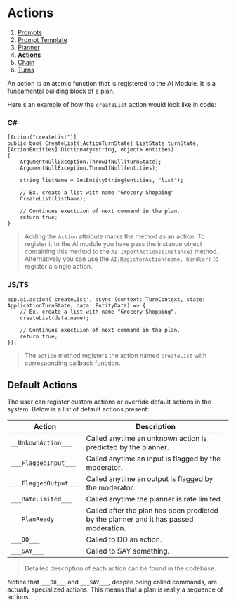 # Actions

1. [Prompts](./00.PROMPTS.md)
2. [Prompt Template](./01.TEMPLATES.md)
3. [Planner](./02.PLANNER.md)
4. [**Actions**](./03.ACTIONS.md)
5. [Chain](./04.CHAIN.md)
6. [Turns](./05.TURNS.md)

An action is an atomic function that is registered to the AI Module. It is a fundamental building block of a plan. 

Here's an example of how the `createList` action would look like in code:

### C#

```dotnet
[Action("createList")]
public bool CreateList([ActionTurnState] ListState turnState, [ActionEntities] Dictionary<string, object> entities)
{
    ArgumentNullException.ThrowIfNull(turnState);
    ArgumentNullException.ThrowIfNull(entities);

    string listName = GetEntityString(entities, "list");

    // Ex. create a list with name "Grocery Shopping"
    CreateList(listName);

    // Continues exectuion of next command in the plan.
    return true;
}
```

>Adding the `Action` attribute marks the method as an action. To register it to the AI module you have pass the instance object containing this method to the `AI.ImportActions(instance)` method. Alternatively you can use the `AI.RegisterAction(name, handler)` to register a single action.   

### JS/TS

```JS
app.ai.action('createList', async (context: TurnContext, state: ApplicationTurnState, data: EntityData) => {
    // Ex. create a list with name "Grocery Shopping".
    createList(data.name);

    // Continues exectuion of next command in the plan. 
    return true;
});
```
>The `action` method registers the action named `createList` with corresponding callback function.

## Default Actions

The user can register custom actions or override default actions in the system. Below is a list of default actions present:

| Action   | Description  |
|---|---|
| `__UnkownAction___`  | Called anytime an unknown action is predicted by the planner.   |
| `___FlaggedInput___`  | Called anytime an input is flagged by the moderator.   | 
| `___FlaggedOutput___`  | Called anytime an output is flagged by the moderator.   | 
| `___RateLimited___`  | Called anytime the planner is rate limited.   | 
| `___PlanReady___`  | Called after the plan has been predicted by the planner and it has passed moderation.   | 
| `___DO___`  | Called to DO an action.   | 
| `___SAY___`  | Called to SAY something.   |

> Detailed description of each action can be found in the codebase.

Notice that `___DO___` and `___SAY___`, despite being called commands, are actually specialized actions. This means that a plan is really a sequence of actions. 